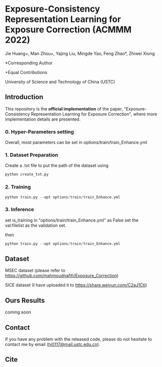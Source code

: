 # Exposure-Consistency Representation Learning for Exposure Correction (ACMMM 2022)

Jie Huang+, Man Zhou+, Yajing Liu, Mingde Yao, Feng Zhao*, Zhiwei Xiong

*Corresponding Author

+Equal Contributions

University of Science and Technology of China (USTC)

## Introduction

This repository is the **official implementation** of the paper, "Exposure-Consistency Representation Learning for Exposure Correction", where more implementation details are presented.

### 0. Hyper-Parameters setting

Overall, most parameters can be set in options/train/train_Enhance.yml 

### 1. Dataset Preparation

Create a .txt file to put the path of the dataset using 

```python
python create_txt.py
```

### 2. Training

```python
python train.py --opt options/train/train_Enhance.yml
```


### 3. Inference

set is_training in "options/train/train_Enhance.yml" as False
set the val:filelist as the validation set. 

then
```python
python train.py --opt options/train/train_Enhance.yml
```

## Dataset 
MSEC dataset (please refer to https://github.com/mahmoudnafifi/Exposure_Correction)

SICE dataset (I have uploaded it to https://share.weiyun.com/C2aJ1Cti)

## Ours Results

coming soon


## Contact

If you have any problem with the released code, please do not hesitate to contact me by email (hj0117@mail.ustc.edu.cn).

## Cite

```
```
